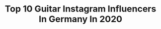 ---
title: Top 10 Guitar Instagram Influencers In Germany In 2020
description: >-
  Find top guitar Instagram influencers in Germany in 2020. Most popular hashtags: #guitarist #guitar #music #guitarra.
platform: Instagram
hits: 234
text_top: Analyze the best Instagram accounts on inBeat.
text_bottom: Our platform aggregates 234 Instagram influencers like this in Germany for you to pitch.
profiles:
  - username: "marcussiepen"
    fullname: >-
      Marcus Siepen
    bio: >-
      Blind Guardian guitarist @blindguardian #guitarist #musician #metal
    location: "Germany"
    followers: 8432
    engagement: 1269
    commentsToLikes: 0.065612
    id: ck9wox4f46y8y0j78xbqqv9yr
    verified: false
    hashtags: "#iloveit, #lespaul, #electricguitar, #guitarporn"
  - username: "taylr_the_g"
    fullname: >-
      
    bio: >-
      “If I’m gonna tell a real story, I’ll start with my name” 𝕿𝖆𝖞𝖑𝖔𝖗 𝕲 God ☝🏽 Gamble 🩸🎲🩸 Guitarist 🎸
    location: "Germany"
    followers: 7922
    engagement: 725
    commentsToLikes: 0.083922
    id: ck5zs7angxytl0i147oj7lckm
    verified: false
    hashtags: "#arilennox, #fender, #sheabutterbaby, #femaleguitarist"
  - username: "martinablazeska"
    fullname: >-
      Martina Blazeska
    bio: >-
      guitar playing, singing & songwriting ✨ macedonian based in usa / germany ↓ watch my new video
    location: "Germany"
    followers: 16664
    engagement: 980
    commentsToLikes: 0.047398
    id: ck14gg8w652lo0i19p30pja4z
    verified: false
    hashtags: "#guitarra, #music, #vocals, #ibanezguitars"
  - username: "jaxonrose"
    fullname: >-
      JAXON ROSE  🇳🇿
    bio: >-
      vocals/guitarist @sunroseband @wilhelminamodels @modelwerk @independent_mgmt @ericsternstyle
    location: "Germany"
    followers: 195706
    engagement: 298
    commentsToLikes: 0.016387
    id: ck5zyqjpyacf30i141r4dfpka
    verified: true
    hashtags: ""
  - username: "g.force.club"
    fullname: >-
      G-Force Club
    bio: >-
      Favorite guitar masters
    location: "Germany"
    followers: 12673
    engagement: 1038
    commentsToLikes: 0.012400
    id: ck0w4voey0mwo0i19cgwy5v4q
    verified: false
    hashtags: "#gibsonguitars, #charvelguitars, #marshallamps, #stratocaster"
  - username: "_micklas_"
    fullname: >-
      Michael G.
    bio: >-
      European|Cosmopolitan|Traveller|Family|Guitar|Books|Sports 🏡 | Bavaria @markt_essing 📭 | collab+training 📷 | mine © 🌍 | 38/194 ™️ | @_micklastravels_
    location: "Germany"
    followers: 37084
    engagement: 2415
    commentsToLikes: 0.103260
    id: ckapcf53a3k780i78ciu2wlpb
    verified: false
    hashtags: "#tirol, #beachvibes, #gewinnspiel, #concours"
  - username: "cil.city"
    fullname: >-
      Cil City
    bio: >-
      Music | Guitar | Coffee | Horrormovies | Ibanez-Freak personal Profile of Cil City Guitarist Hal West official Jägermeister Band NEW SINGLE OUT NOW!
    location: "Germany"
    followers: 3919
    engagement: 871
    commentsToLikes: 0.207485
    id: ckapajqstwdtf0i78zapgymla
    verified: false
    hashtags: "#passion, #wien, #rockguitar, #ibanezjem"
  - username: "mille.petrozza"
    fullname: >-
      Mille Petrozza
    bio: >-
      Singer, guitarist and songwriter of the band Kreator
    location: "Germany"
    followers: 55195
    engagement: 564
    commentsToLikes: 0.017477
    id: ckaoz2zwrk5g50i782fvathco
    verified: true
    hashtags: "#satan, #metal, #kreator, #thrashmetal"
  - username: "yaroslava.ihnatenko"
    fullname: >-
      Yaroslava Ihnatenko
    bio: >-
      classical guitarist Robert Schumann Hochschule für Musik Sumy, Ukraine - Düsseldorf, Germany
    location: "Germany"
    followers: 58898
    engagement: 988
    commentsToLikes: 0.022628
    id: ck9hc30tyjj480j7807xe430a
    verified: false
    hashtags: "#classical, #girlmusician, #germany, #caprice"
  - username: "serkanozcelik"
    fullname: >-
      Serkan Özçelik
    bio: >-
      Guitarist / Developer • Born in Germany, lives in Turkey.
    location: "Germany"
    followers: 5231
    engagement: 524
    commentsToLikes: 0.008270
    id: ckap33jz11eyc0i78foypnaym
    verified: false
    hashtags: "#burak, #nightlife, #rockmusic, #nightclub"
---